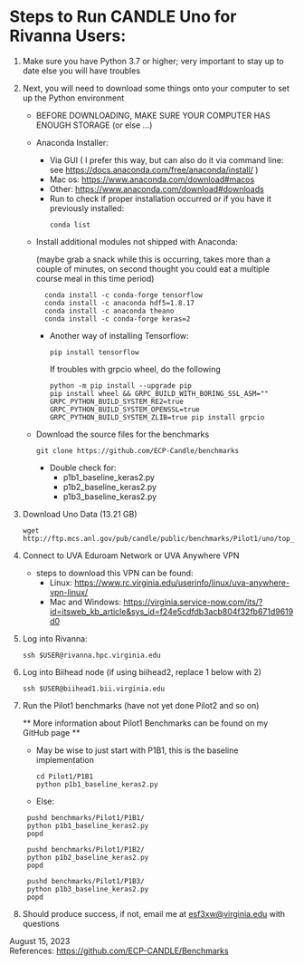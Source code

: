 # Steps to Run CANDLE Uno for Rivanna Users:

1. Make sure you have Python 3.7 or higher; very important to stay up to date else you will have troubles
   
       
2. Next, you will need to download some things onto your computer to set up the Python environment
    * BEFORE DOWNLOADING, MAKE SURE YOUR COMPUTER HAS ENOUGH STORAGE (or else ...)
    * Anaconda Installer:
        * Via GUI ( I prefer this way, but can also do it via command line: see https://docs.anaconda.com/free/anaconda/install/ )
        * Mac os: https://www.anaconda.com/download#macos
        * Other: https://www.anaconda.com/download#downloads
        * Run to check if proper installation occurred or if you have it previously installed:
            ```
            conda list
            ````
    * Install additional modules not shipped with Anaconda:
  
      (maybe grab a snack while this is occurring, takes more than a couple of minutes, on second thought you could eat a multiple course meal in this time period)
      ```
        conda install -c conda-forge tensorflow
        conda install -c anaconda hdf5=1.8.17
        conda install -c anaconda theano
        conda install -c conda-forge keras=2
      ```
      * Another way of installing Tensorflow:
        ```
        pip install tensorflow
        ```

         If troubles with grpcio wheel, do the following
        ```
        python -m pip install --upgrade pip
        pip install wheel && GRPC_BUILD_WITH_BORING_SSL_ASM="" GRPC_PYTHON_BUILD_SYSTEM_RE2=true GRPC_PYTHON_BUILD_SYSTEM_OPENSSL=true GRPC_PYTHON_BUILD_SYSTEM_ZLIB=true pip install grpcio
        ```
        
    * Download the source files for the benchmarks
        ```
        git clone https://github.com/ECP-Candle/benchmarks
        ```
        * Double check for:
            * p1b1_baseline_keras2.py
            * p1b2_baseline_keras2.py
            * p1b3_baseline_keras2.py
          
4. Download Uno Data (13.21 GB)
   ```
   wget http://ftp.mcs.anl.gov/pub/candle/public/benchmarks/Pilot1/uno/top_21_auc_1fold.uno.h5
   ```
      
6. Connect to UVA Eduroam Network or UVA Anywhere VPN
      - steps to download this VPN can be found:
        - Linux: https://www.rc.virginia.edu/userinfo/linux/uva-anywhere-vpn-linux/
        - Mac and Windows: https://virginia.service-now.com/its/?id=itsweb_kb_article&sys_id=f24e5cdfdb3acb804f32fb671d9619d0
          
  
7. Log into Rivanna:
   ```
   ssh $USER@rivanna.hpc.virginia.edu
   ```
  
8. Log into Biihead node (if using biihead2, replace 1 below with 2)
   ```
   ssh $USER@biihead1.bii.virginia.edu
   ```

9. Run the Pilot1 benchmarks (have not yet done Pilot2 and so on)

   ** More information about Pilot1 Benchmarks can be found on my GitHub page **

   * May be wise to just start with P1B1, this is the baseline implementation
     ```
     cd Pilot1/P1B1
     python p1b1_baseline_keras2.py
     ```

   * Else:




   ```
    pushd benchmarks/Pilot1/P1B1/
    python p1b1_baseline_keras2.py
    popd

    pushd benchmarks/Pilot1/P1B2/
    python p1b2_baseline_keras2.py
    popd

    pushd benchmarks/Pilot1/P1B3/
    python p1b3_baseline_keras2.py
    popd
   ```
11. Should produce success, if not, email me at esf3xw@virginia.edu with questions








August 15, 2023     
References: https://github.com/ECP-CANDLE/Benchmarks





   

